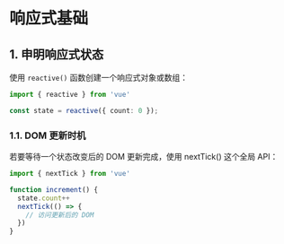 # 响应式基础

## 1. 申明响应式状态

使用 `reactive()` 函数创建一个响应式对象或数组：

```ts
import { reactive } from 'vue'

const state = reactive({ count: 0 });
```

### 1.1. DOM 更新时机

若要等待一个状态改变后的 DOM 更新完成，使用 nextTick() 这个全局 API：

```ts
import { nextTick } from 'vue'

function increment() {
  state.count++
  nextTick(() => {
    // 访问更新后的 DOM
  })
}
```